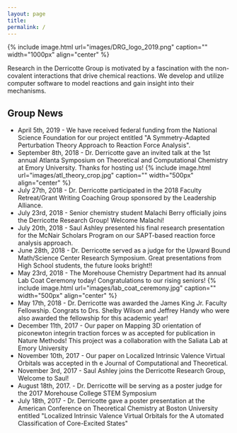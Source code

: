 ```yaml
---
layout: page
title: 
permalink: /
---
```


{% include image.html url="images/DRG_logo_2019.png" caption="" width="1000px" align="center" %}  

Research in the Derricotte Group is motivated by a fascination with the non-covalent interactions that drive chemical reactions. We develop and utilize computer software to model reactions and gain insight into their mechanisms.  
 
## Group News
* April 5th, 2019 - We have received federal funding from the National Science Foundation for our project entitled "A Symmetry-Adapted Perturbation Theory Approach to Reaction Force Analysis". 
* September 8th, 2018 - Dr. Derricotte gave an invited talk at the 1st annual Atlanta Symposium on Theoretical and Computational Chemistry at Emory University. Thanks for hosting us!
{% include image.html url="images/atl_theory_crop.jpg" caption="" width="500px" align="center" %}
* July 27th, 2018 - Dr. Derricotte participated in the 2018 Faculty Retreat/Grant Writing Coaching Group sponsored by the Leadership Alliance.
* July 23rd, 2018 - Senior chemistry student Malachi Berry officially joins the Derricotte Research Group! Welcome Malachi!
* July 20th, 2018 - Saul Ashley presented his final research presentation for the McNair Scholars Program on our SAPT-based reaction force analysis approach.
* June 28th, 2018 - Dr. Derricotte served as a judge for the Upward Bound Math/Science Center Research Symposium. Great presentations from High School students, the future looks bright!! 
* May 23rd, 2018 - The Morehouse Chemistry Department had its annual Lab Coat Ceremony today! Congratulations to our rising seniors!
{% include image.html url="images/lab_coat_ceremony.jpg" caption="" width="500px" align="center" %}
* May 17th, 2018 - Dr. Derricotte was awarded the James King Jr. Faculty Fellowship. Congrats to Drs. Shelby Wilson and Jeffrey Handy who were also awarded the fellowship for this academic year!
* December 11th, 2017 - Our paper on Mapping 3D orientation of piconewton integrin traction forces w as accepted for publication in Nature Methods! This project was a collaboration with the Saliata Lab at Emory University
* November 10th, 2017 - Our paper on Localized Intrinsic Valence Virtual Orbitals was accepted in th e Journal of Computational and Theoretical.
* November 3rd, 2017 - Saul Ashley joins the Derricotte Research Group, Welcome to Saul!
* August 18th, 2017. - Dr. Derricotte will be serving as a poster judge for the 2017 Morehouse College STEM Symposium
* July 18th, 2017 - Dr. Derricotte gave a poster presentation at the American Conference on Theoretical Chemistry at Boston University entitled "Localized Intrinsic Valence Virtual Orbitals for the A utomated Classification of Core-Excited States"
